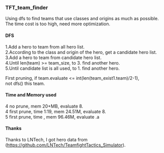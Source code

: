 ### TFT_team_finder

Using dfs to find teams that use classes and origins as much as possible.  
The time cost is too high, need more optimization. 

#### DFS
1.Add a hero to team from all hero list.   
2.According to the class and origin of the hero, get a candidate hero list.  
3.Add a hero to team from candidate hero list.  
4.Until len(team) >= team_size, to 3. find another hero.  
5.Until candidate list is all used, to 1. find another hero.  

First pruning, if team.evaluate <= int(len(team_exist1.team)/2-1),  
not dfs() this team.

#### Time and Memory used
4 no prune, mem 20+MB, evaluate 8.  
4 first prune, time 1:19, mem 24.51M, evaluate 8.  
5 first prune, time , mem 96.46M, evaluate .a  

#### Thanks
Thanks to LNTech, I got hero data from
(https://github.com/LNTech/TeamfightTactics_Simulator).


